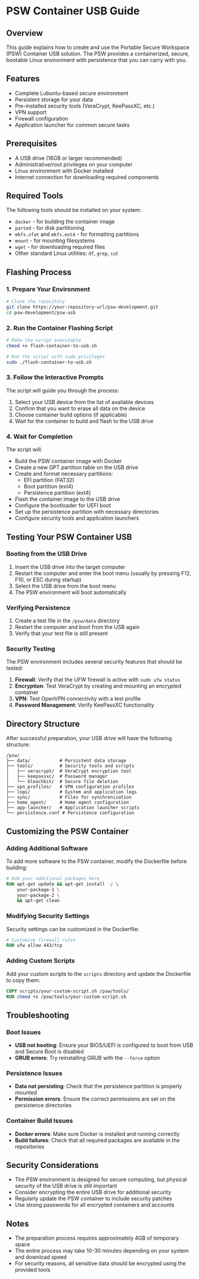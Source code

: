 # PSW Container USB Guide

## Overview
This guide explains how to create and use the Portable Secure Workspace (PSW) Container USB solution. The PSW provides a containerized, secure, bootable Linux environment with persistence that you can carry with you.

## Features
- Complete Lubuntu-based secure environment
- Persistent storage for your data
- Pre-installed security tools (VeraCrypt, KeePassXC, etc.)
- VPN support
- Firewall configuration
- Application launcher for common secure tasks

## Prerequisites
- A USB drive (16GB or larger recommended)
- Administrative/root privileges on your computer
- Linux environment with Docker installed
- Internet connection for downloading required components

## Required Tools
The following tools should be installed on your system:
- `docker` - for building the container image
- `parted` - for disk partitioning
- `mkfs.vfat` and `mkfs.ext4` - for formatting partitions
- `mount` - for mounting filesystems
- `wget` - for downloading required files
- Other standard Linux utilities: `df`, `grep`, `cut`

## Flashing Process

### 1. Prepare Your Environment
```bash
# Clone the repository
git clone https://your-repository-url/psw-development.git
cd psw-development/psw-usb
```

### 2. Run the Container Flashing Script
```bash
# Make the script executable
chmod +x flash-container-to-usb.sh

# Run the script with sudo privileges
sudo ./flash-container-to-usb.sh
```

### 3. Follow the Interactive Prompts
The script will guide you through the process:

1. Select your USB device from the list of available devices
2. Confirm that you want to erase all data on the device
3. Choose container build options (if applicable)
4. Wait for the container to build and flash to the USB drive

### 4. Wait for Completion
The script will:
- Build the PSW container image with Docker
- Create a new GPT partition table on the USB drive
- Create and format necessary partitions:
  - EFI partition (FAT32)
  - Boot partition (ext4)
  - Persistence partition (ext4)
- Flash the container image to the USB drive
- Configure the bootloader for UEFI boot
- Set up the persistence partition with necessary directories
- Configure security tools and application launchers

## Testing Your PSW Container USB

### Booting from the USB Drive
1. Insert the USB drive into the target computer
2. Restart the computer and enter the boot menu (usually by pressing F12, F10, or ESC during startup)
3. Select the USB drive from the boot menu
4. The PSW environment will boot automatically

### Verifying Persistence
1. Create a test file in the `/psw/data` directory
2. Restart the computer and boot from the USB again
3. Verify that your test file is still present

### Security Testing
The PSW environment includes several security features that should be tested:

1. **Firewall**: Verify that the UFW firewall is active with `sudo ufw status`
2. **Encryption**: Test VeraCrypt by creating and mounting an encrypted container
3. **VPN**: Test OpenVPN connectivity with a test profile
4. **Password Management**: Verify KeePassXC functionality

## Directory Structure
After successful preparation, your USB drive will have the following structure:

```
/psw/
├── data/           # Persistent data storage
├── tools/          # Security tools and scripts
│   ├── veracrypt/  # VeraCrypt encryption tool
│   ├── keepassxc/  # Password manager
│   └── bleachbit/  # Secure file deletion
├── vpn_profiles/   # VPN configuration profiles
├── logs/           # System and application logs
├── sync/           # Files for synchronization
├── home_agent/     # Home agent configuration
├── app-launcher/   # Application launcher scripts
└── persistence.conf # Persistence configuration
```

## Customizing the PSW Container

### Adding Additional Software
To add more software to the PSW container, modify the Dockerfile before building:

```dockerfile
# Add your additional packages here
RUN apt-get update && apt-get install -y \
    your-package-1 \
    your-package-2 \
    && apt-get clean
```

### Modifying Security Settings
Security settings can be customized in the Dockerfile:

```dockerfile
# Customize firewall rules
RUN ufw allow 443/tcp
```

### Adding Custom Scripts
Add your custom scripts to the `scripts` directory and update the Dockerfile to copy them:

```dockerfile
COPY scripts/your-custom-script.sh /psw/tools/
RUN chmod +x /psw/tools/your-custom-script.sh
```

## Troubleshooting

### Boot Issues
- **USB not booting**: Ensure your BIOS/UEFI is configured to boot from USB and Secure Boot is disabled
- **GRUB errors**: Try reinstalling GRUB with the `--force` option

### Persistence Issues
- **Data not persisting**: Check that the persistence partition is properly mounted
- **Permission errors**: Ensure the correct permissions are set on the persistence directories

### Container Build Issues
- **Docker errors**: Make sure Docker is installed and running correctly
- **Build failures**: Check that all required packages are available in the repositories

## Security Considerations
- The PSW environment is designed for secure computing, but physical security of the USB drive is still important
- Consider encrypting the entire USB drive for additional security
- Regularly update the PSW container to include security patches
- Use strong passwords for all encrypted containers and accounts

## Notes
- The preparation process requires approximately 4GB of temporary space
- The entire process may take 10-30 minutes depending on your system and download speed
- For security reasons, all sensitive data should be encrypted using the provided tools
